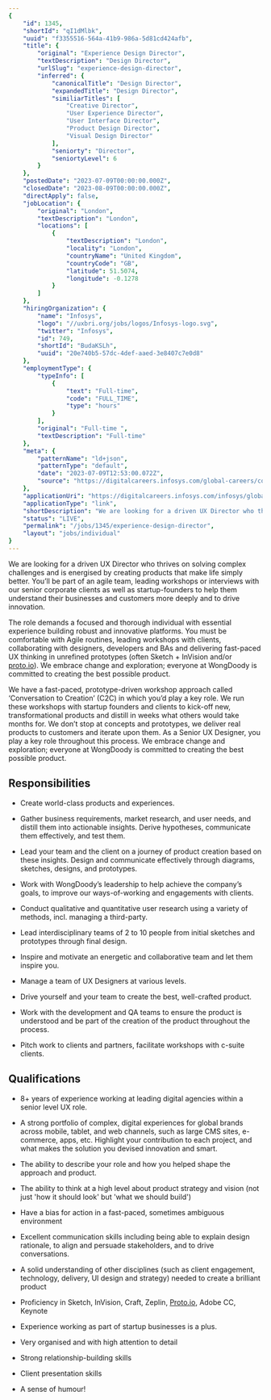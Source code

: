 ```yaml
---
{
	"id": 1345,
	"shortId": "qI1dMlbk",
	"uuid": "f3355516-564a-41b9-986a-5d81cd424afb",
	"title": {
		"original": "Experience Design Director",
		"textDescription": "Design Director",
		"urlSlug": "experience-design-director",
		"inferred": {
			"canonicalTitle": "Design Director",
			"expandedTitle": "Design Director",
			"similiarTitles": [
				"Creative Director",
				"User Experience Director",
				"User Interface Director",
				"Product Design Director",
				"Visual Design Director"
			],
			"seniorty": "Director",
			"seniortyLevel": 6
		}
	},
	"postedDate": "2023-07-09T00:00:00.000Z",
	"closedDate": "2023-08-09T00:00:00.000Z",
	"directApply": false,
	"jobLocation": {
		"original": "London",
		"textDescription": "London",
		"locations": [
			{
				"textDescription": "London",
				"locality": "London",
				"countryName": "United Kingdom",
				"countryCode": "GB",
				"latitude": 51.5074,
				"longitude": -0.1278
			}
		]
	},
	"hiringOrganization": {
		"name": "Infosys",
		"logo": "//uxbri.org/jobs/logos/Infosys-logo.svg",
		"twitter": "Infosys",
		"id": 749,
		"shortId": "BudaKSLh",
		"uuid": "20e740b5-57dc-4def-aaed-3e8407c7e0d8"
	},
	"employmentType": {
		"typeInfo": [
			{
				"text": "Full-time",
				"code": "FULL_TIME",
				"type": "hours"
			}
		],
		"original": "Full-time ",
		"textDescription": "Full-time"
	},
	"meta": {
		"patternName": "ld+json",
		"patternType": "default",
		"date": "2023-07-09T12:53:00.072Z",
		"source": "https://digitalcareers.infosys.com/global-careers/company-job/description/reqid/109712BR?Codes=Indeed&sourceId=4010"
	},
	"applicationUri": "https://digitalcareers.infosys.com/infosys/global-careers/apply-experience-design-director/279754",
	"applicationType": "link",
	"shortDescription": "We are looking for a driven UX Director who thrives on solving complex challenges and is energised by creating products that make life simply better. You’ll’ be part of an agile team, leading",
	"status": "LIVE",
	"permalink": "/jobs/1345/experience-design-director",
	"layout": "jobs/individual"
}
---
```

<p>We are looking for a driven UX Director who thrives on solving complex challenges and is energised by creating products that make life simply better. You’ll be part of an agile team, leading workshops or interviews with our senior corporate clients as well as startup-founders to help them understand their businesses and customers more deeply and to drive innovation.</p><p>The role demands a focused and thorough individual with essential experience building robust and innovative platforms. You must be comfortable with Agile routines, leading workshops with clients, collaborating with designers, developers and BAs and delivering fast-paced UX thinking in unrefined prototypes (often Sketch + InVision and/or <a target="_blank" rel="noopener noreferrer nofollow" href="http://proto.io">proto.io</a>). We embrace change and exploration; everyone at WongDoody is committed to creating the best possible product.</p><p>We have a fast-paced, prototype-driven workshop approach called ‘Conversation to Creation’ (C2C) in which you’d play a key role. We run these workshops with startup founders and clients to kick-off new, transformational products and distill in weeks what others would take months for. We don’t stop at concepts and prototypes, we deliver real products to customers and iterate upon them. As a Senior UX Designer, you play a key role throughout this process. We embrace change and exploration; everyone at WongDoody is committed to creating the best possible product.</p><h2>Responsibilities</h2><ul><li><p>Create world-class products and experiences.</p></li><li><p>Gather business requirements, market research, and user needs, and distill them into actionable insights. Derive hypotheses, communicate them effectively, and test them.</p></li><li><p>Lead your team and the client on a journey of product creation based on these insights. Design and communicate effectively through diagrams, sketches, designs, and prototypes.</p></li><li><p>Work with WongDoody’s leadership to help achieve the company’s goals, to improve our ways-of-working and engagements with clients.</p></li><li><p>Conduct qualitative and quantitative user research using a variety of methods, incl. managing a third-party.</p></li><li><p>Lead interdisciplinary teams of 2 to 10 people from initial sketches and prototypes through final design.</p></li><li><p>Inspire and motivate an energetic and collaborative team and let them inspire you.</p></li><li><p>Manage a team of UX Designers at various levels.</p></li><li><p>Drive yourself and your team to create the best, well-crafted product.</p></li><li><p>Work with the development and QA teams to ensure the product is understood and be part of the creation of the product throughout the process.</p></li><li><p>Pitch work to clients and partners, facilitate workshops with c-suite clients.</p></li></ul><h2><strong>Qualifications</strong></h2><ul><li><p>8+ years of experience working at leading digital agencies within a senior level UX role.</p></li><li><p>A strong portfolio of complex, digital experiences for global brands across mobile, tablet, and web channels, such as large CMS sites, e-commerce, apps, etc. Highlight your contribution to each project, and what makes the solution you devised innovation and smart.</p></li><li><p>The ability to describe your role and how you helped shape the approach and product.</p></li><li><p>The ability to think at a high level about product strategy and vision (not just 'how it should look' but 'what we should build')</p></li><li><p>Have a bias for action in a fast-paced, sometimes ambiguous environment</p></li><li><p>Excellent communication skills including being able to explain design rationale, to align and persuade stakeholders, and to drive conversations.</p></li><li><p>A solid understanding of other disciplines (such as client engagement, technology, delivery, UI design and strategy) needed to create a brilliant product</p></li><li><p>Proficiency in Sketch, InVision, Craft, Zeplin, <a target="_blank" rel="noopener noreferrer nofollow" href="http://Proto.io">Proto.io</a>, Adobe CC, Keynote</p></li><li><p>Experience working as part of startup businesses is a plus.</p></li><li><p>Very organised and with high attention to detail</p></li><li><p>Strong relationship-building skills</p></li><li><p>Client presentation skills</p></li><li><p>A sense of humour!</p></li></ul>
